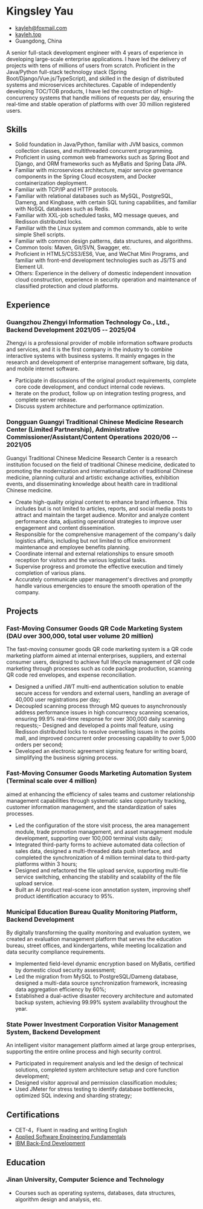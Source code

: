 <div style="position: fixed; top: 20px; left: 20px;">
  <a href="/" class="translate-button">
    <i class="fa-solid fa-language"></i>
  </a>
</div>

<link rel="stylesheet" href="https://cdnjs.cloudflare.com/ajax/libs/font-awesome/6.4.2/css/all.min.css" integrity="sha512-z3gLpd7yknf1YoNbCzqRKc4qyor8gaKU1qmn+CShxbuBusANI9QpRohGBreCFkKxLhei6S9CQXFEbbKuqLg0DA==" crossorigin="anonymous" referrerpolicy="no-referrer" />

<!-- The (first) h1 will be used as the <title> of the HTML page -->
# Kingsley Yau

<!-- The unordered list immediately after the h1 will be formatted on a single
line. It is intended to be used for contact details -->
- <kayleh@foxmail.com>
- [kayleh.top](http://kayleh.top)
- Guangdong, China

<!-- The paragraph after the h1 and ul and before the first h2 is optional. It
is intended to be used for a short summary. -->
A senior full-stack development engineer with 4 years of experience in developing large-scale enterprise applications. I have led the delivery of projects with tens of millions of users from scratch. Proficient in the Java/Python full-stack technology stack (Spring Boot/Django/Vue.js/TypeScript), and skilled in the design of distributed systems and microservices architectures. Capable of independently developing TOC/TOB products, I have led the construction of high-concurrency systems that handle millions of requests per day, ensuring the real-time and stable operation of platforms with over 30 million registered users.

## Skills

- Solid foundation in Java/Python, familiar with JVM basics, common collection classes, and multithreaded concurrent programming.
- Proficient in using common web frameworks such as Spring Boot and Django, and ORM frameworks such as MyBatis and Spring Data JPA.
- Familiar with microservices architecture, major service governance components in the Spring Cloud ecosystem, and Docker containerization deployment.
- Familiar with TCP/IP and HTTP protocols.
- Familiar with relational databases such as MySQL, PostgreSQL, Dameng, and Kingbase, with certain SQL tuning capabilities, and familiar with NoSQL databases such as Redis.
- Familiar with XXL-job scheduled tasks, MQ message queues, and Redisson distributed locks.
- Familiar with the Linux system and common commands, able to write simple Shell scripts.
- Familiar with common design patterns, data structures, and algorithms.
- Common tools: Maven, Git/SVN, Swagger, etc.
- Proficient in HTML5/CSS3/ES6, Vue, and WeChat Mini Programs, and familiar with front-end development technologies such as JS/TS and Element UI.
- Others: Experience in the delivery of domestic independent innovation cloud construction, experience in security operation and maintenance of classified protection and cloud platforms.

## Experience

<!-- You have to wrap the "left" and "right" half of these headings in spans by
hand -->
### <span>Guangzhou Zhengyi Information Technology Co., Ltd., Backend Development</span> <span>2021/05 -- 2025/04</span>

Zhengyi is a professional provider of mobile information software products and services, and it is the first company in the industry to combine interactive systems with business systems. It mainly engages in the research and development of enterprise management software, big data, and mobile internet software.

- Participate in discussions of the original product requirements, complete core code development, and conduct internal code reviews.
- Iterate on the product, follow up on integration testing progress, and complete server release.
- Discuss system architecture and performance optimization.

### <span>Dongguan Guangyi Traditional Chinese Medicine Research Center (Limited Partnership), Administrative Commissioner/Assistant/Content Operations</span> <span>2020/06 -- 2021/05</span>

Guangyi Traditional Chinese Medicine Research Center is a research institution focused on the field of traditional Chinese medicine, dedicated to promoting the modernization and internationalization of traditional Chinese medicine, planning cultural and artistic exchange activities, exhibition events, and disseminating knowledge about health care in traditional Chinese medicine.

- Create high-quality original content to enhance brand influence. This includes but is not limited to articles, reports, and social media posts to attract and maintain the target audience. Monitor and analyze content performance data, adjusting operational strategies to improve user engagement and content dissemination.
- Responsible for the comprehensive management of the company's daily logistics affairs, including but not limited to office environment maintenance and employee benefits planning.
- Coordinate internal and external relationships to ensure smooth reception for visitors and the various logistical tasks.
- Supervise progress and promote the effective execution and timely completion of various plans.
- Accurately communicate upper management's directives and promptly handle various emergencies to ensure the smooth operation of the company.

## Projects

### <span>Fast-Moving Consumer Goods QR Code Marketing System (DAU over 300,000, total user volume 20 million)</span> <span></span>

The fast-moving consumer goods QR code marketing system is a QR code marketing platform aimed at internal enterprises, suppliers, and external consumer users, designed to achieve full lifecycle management of QR code marketing through processes such as code package production, scanning QR code red envelopes, and expense reconciliation.

- Designed a unified JWT multi-end authentication solution to enable secure access for vendors and external users, handling an average of 40,000 user registrations per day;
- Decoupled scanning process through MQ queues to asynchronously address performance issues in high concurrency scanning scenarios, ensuring 99.9% real-time response for over 300,000 daily scanning requests;- Designed and developed a points mall feature, using Redisson distributed locks to resolve overselling issues in the points mall, and improved concurrent order processing capability to over 5,000 orders per second;
- Developed an electronic agreement signing feature for writing board, simplifying the business signing process.

### <span>Fast-Moving Consumer Goods Marketing Automation System (Terminal scale over 4 million)</span> <span></span>

aimed at enhancing the efficiency of sales teams and customer relationship management capabilities through systematic sales opportunity tracking, customer information management, and the standardization of sales processes.

- Led the configuration of the store visit process, the area management module, trade promotion management, and asset management module development, supporting over 100,000 terminal visits daily;
- Integrated third-party forms to achieve automated data collection of sales data, designed a multi-threaded data push interface, and completed the synchronization of 4 million terminal data to third-party platforms within 3 hours;
- Designed and refactored the file upload service, supporting multi-file service switching, enhancing the stability and scalability of the file upload service.
- Built an AI product real-scene icon annotation system, improving shelf product identification accuracy to 95%.

### <span>Municipal Education Bureau Quality Monitoring Platform, Backend Development</span> <span></span>

By digitally transforming the quality monitoring and evaluation system, we created an evaluation management platform that serves the education bureau, street offices, and kindergartens, while meeting localization and data security compliance requirements.

- Implemented field-level dynamic encryption based on MyBatis, certified by domestic cloud security assessment;
- Led the migration from MySQL to PostgreSQL/Dameng database, designed a multi-data source synchronization framework, increasing data aggregation efficiency by 60%;
- Established a dual-active disaster recovery architecture and automated backup system, achieving 99.99% system availability throughout the year.

### <span>State Power Investment Corporation Visitor Management System, Backend Development</span> <span></span>

An intelligent visitor management platform aimed at large group enterprises, supporting the entire online process and high security control.

- Participated in requirement analysis and led the design of technical solutions, completed system architecture setup and core function development;
- Designed visitor approval and permission classification modules;
- Used JMeter for stress testing to identify database bottlenecks, optimized SQL indexing and sharding strategy;

## Certifications

- CET-4，Fluent in reading and writing English
- [Applied Software Engineering Fundamentals](https://www.coursera.org/account/accomplishments/specialization/MPU0O9CWGOQL?utm_source%3Dandroid%26utm_medium%3Dcertificate%26utm_content%3Dcert_image%26utm_campaign%3Dsharing_cta%26utm_product%3Ds12n)
- [IBM Back-End Development](https://www.coursera.org/account/accomplishments/specialization/50RVN0NORLNC?utm_source=link&utm_medium=certificate&utm_content=cert_image&utm_campaign=sharing_cta&utm_product=prof)

## Education

### <span>Jinan University, Computer Science and Technology</span> <span></span>

- Courses such as operating systems, databases, data structures, algorithm design and analysis, etc.
